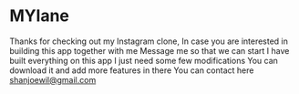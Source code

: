 # MYlane
Thanks for checking out my Instagram clone,
In case you are interested in building this app together with me 
Message me so that we can start 
I have built everything on this app
I just need some few modifications
You can download it and add more features in there 
You can contact here 
shanjoewil@gmail.com
